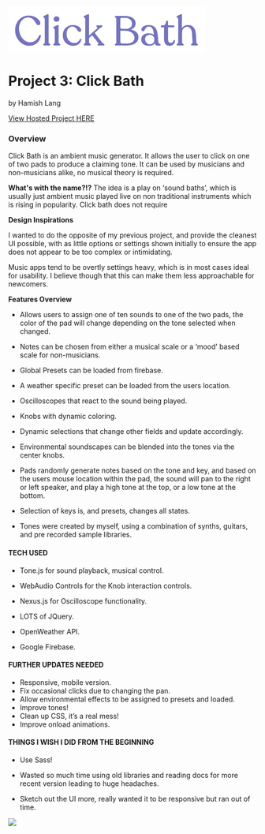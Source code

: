 
<!-- # ![](https://github.com/hamishlang/clickbath/blob/main/clickbath.png | width=100)  -->
<img src="https://raw.githubusercontent.com/hamishlang/clickbath/main/clickbath.png " width="400">

# Project 3: Click Bath
by Hamish Lang

<a href="https://hamishlang.github.io/clickbath/" target="_blank">View Hosted Project HERE</a>


### Overview

Click Bath is an ambient music generator. It allows the user to click on one of two pads to produce a claiming tone. It can be used by musicians and non-musicians alike, no musical theory is required. 

__What's with the name?!?__
The idea is a play on ‘sound baths’, which is usually just ambient music played live on non traditional instruments which is rising in popularity. Click bath does not require 



__Design Inspirations__


I wanted to do the opposite of my previous project, and provide the cleanest UI possible, with as little options or settings shown initially to ensure the app does not appear to be too complex or intimidating.  

Music apps tend to be overtly settings heavy, which is in most cases ideal for usability. I believe though that this can make them less approachable for newcomers. 



__Features Overview__

- Allows users to assign one of ten sounds to one of the two pads, the color of the pad will change depending on the tone selected when changed.

- Notes can be chosen from either a musical scale or a ‘mood’ based scale for non-musicians.

- Global Presets can be loaded from firebase.

- A weather specific preset can be loaded from the users location.

- Oscilloscopes that react to the sound being played. 

- Knobs with dynamic coloring.

- Dynamic selections that change other fields and update accordingly.

- Environmental soundscapes can be blended into the tones via the center knobs.

- Pads randomly generate notes based on the tone and key, and based on the users mouse location within the pad, the sound will pan to the right or left speaker, and play a high tone at the top, or a low tone at the bottom.

- Selection of keys is, and presets, changes all states.

- Tones were created by myself, using a combination of synths, guitars, and pre recorded sample libraries.

#### TECH USED 

- Tone.js for sound playback, musical control.

- WebAudio Controls for the Knob interaction controls.

- Nexus.js for Oscilloscope functionality.

- LOTS of JQuery.

- OpenWeather API.

- Google Firebase.



#### FURTHER UPDATES NEEDED

- Responsive, mobile version.
- Fix occasional clicks due to changing the pan.
- Allow environmental effects to be assigned to presets and loaded.
- Improve tones!
- Clean up CSS, it’s a real mess!
- Improve onload animations.


#### THINGS I WISH I DID FROM THE BEGINNING

- Use Sass!

- Wasted so much time using old libraries and reading docs for more recent version leading to huge headaches. 

- Sketch out the UI more, really wanted it to be responsive but ran out of time. 






<img src="https://i.pinimg.com/originals/14/4b/9f/144b9fad1e750ec3b016988b5700c4d2.jpg" width="300">


